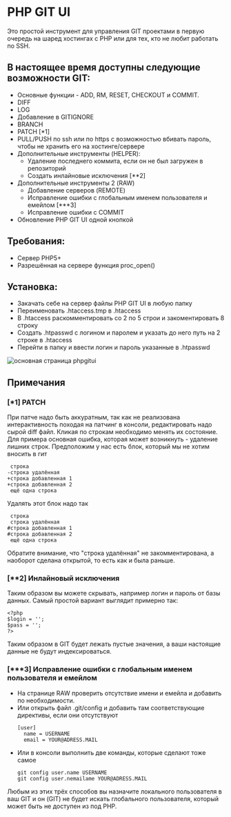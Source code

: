 # PHP GIT UI
Это простой инструмент для управления GIT проектами в первую очередь на шаред хостингах с PHP или для тех, кто не любит работать по SSH.

## В настоящее время доступны следующие возможности GIT:
- Основные функции - ADD, RM, RESET, CHECKOUT и COMMIT.
- DIFF
- LOG
- Добавление в GITIGNORE
- BRANCH
- PATCH [*1]
- PULL/PUSH по ssh или по https с возможностью вбивать пароль, чтобы не хранить его на хостинге/сервере
- Дополнительные инструменты (HELPER):
  - Удаление последнего коммита, если он не был загружен в репозиторий
  - Создать инлайновые исключения [**2]
- Дополнительные инструменты 2 (RAW)
  - Добавление серверов (REMOTE)
  - Исправление ошибки с глобальным именем пользователя и емейлом [***3] 
  - Исправление ошибки с COMMIT
- Обновление PHP GIT UI одной кнопкой

## Требования:
- Сервер PHP5+
- Разрешённая на сервере функция proc_open()

## Установка:
- Закачать себе на сервер файлы PHP GIT UI в любую папку
- Переименовать .htaccess.tmp в .htaccess
- В .htaccess раскомментировать со 2 по 5 строи и закоментировать 8 строку
- Создать .htpasswd с логином и паролем и указать до него путь на 2 строке в .htaccess
- Перейти в папку и ввести логин и пароль указанные в .htpasswd

![основная страница phpgitui](https://user-images.githubusercontent.com/11264786/46240019-32486380-c3b2-11e8-8640-dd6008744287.png)


## Примечания

### [*1] PATCH
При патче надо быть аккуратным, так как не реализована интерактивность походая на патчинг в консоли, редактировать надо сырой diff файл. Кликая по строкам необходимо менять их состояние. Для примера основная ошибка, которая может возникнуть - удаление лишних строк. Предположим у нас есть блок, который мы не хотим вносить в гит
```
 строка
-строка удалённая
+строка добавленная 1 
+строка добавленная 2
 ещё одна строка
```
Удалять этот блок надо так
```
 строка
 строка удалённая
#строка добавленная 1 
#строка добавленная 2
 ещё одна строка
```
Обратите внимание, что "строка удалённая" не закомментирована, а наоборот сделана открытой, то есть как и была раньше.

### [**2] Инлайновый исключения
Таким образом вы можете скрывать, например логин и пароль от базы данных. Самый простой вариант выглядит примерно так:
```
<?php
$login = '';
$pass = '';
?>
```
Таким образом в GIT будет лежать пустые значения, а ваши настоящие данные не будут индексироваться.

### [***3] Исправление ошибки с глобальным именем пользователя и емейлом
- На странице RAW проверить отсутствие имени и емейла и добавить по необходимости.
- Или открыть файл .git/config и добавить там соответствующие директивы, если они отсутствуют
  ```
  [user]
  	name = USERNAME
  	email = YOUR@ADRESS.MAIL
  ```
- Или в консоли выполнить две команды, которые сделают тоже самое
  ```
  git config user.name USERNAME
  git config user.nemailame YOUR@ADRESS.MAIL
  ```
Любым из этих трёх способов вы назначите локального пользователя в ваш GIT и он (GIT) не будет искать глобального пользователя, который может быть не доступен из под PHP.